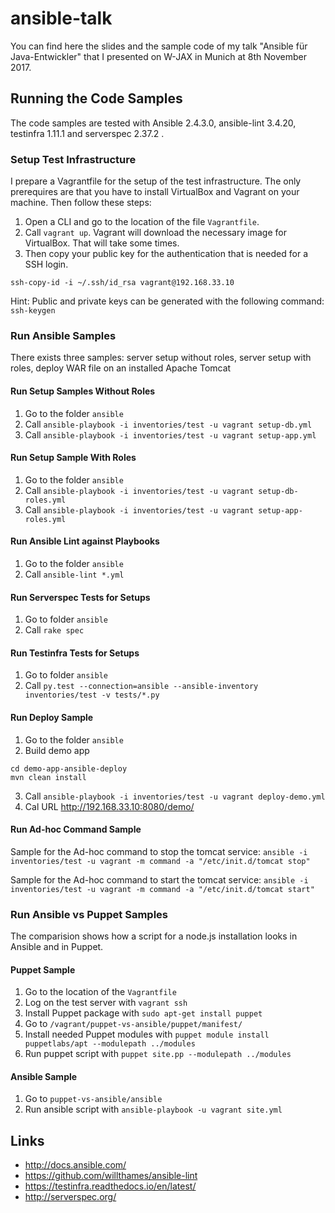 # ansible-talk

You can find here the slides and the sample code of my talk "Ansible für Java-Entwickler" that I presented on W-JAX in Munich at 8th November 2017.

## Running the Code Samples

The code samples are tested with Ansible 2.4.3.0, ansible-lint 3.4.20, testinfra 1.11.1 and serverspec 2.37.2 .

### Setup Test Infrastructure
I prepare a Vagrantfile for the setup of the test infrastructure. The only prerequires are that you have to install VirtualBox and Vagrant on your machine. Then follow these steps:

1. Open a CLI and go to the location of the file `Vagrantfile`.
2. Call `vagrant up`. Vagrant will download the necessary image for VirtualBox. That will take some times.
3. Then copy your public key for the authentication that is needed for a SSH login.
```
ssh-copy-id -i ~/.ssh/id_rsa vagrant@192.168.33.10
```
Hint: Public and private keys can be generated with the following command: `ssh-keygen`

### Run Ansible Samples
There exists three samples: server setup without roles, server setup with roles, deploy WAR file on an installed Apache Tomcat

#### Run Setup Samples Without Roles

1. Go to the folder `ansible`
2. Call `ansible-playbook -i inventories/test -u vagrant setup-db.yml`
3. Call `ansible-playbook -i inventories/test -u vagrant setup-app.yml`

#### Run Setup Sample With Roles

1. Go to the folder `ansible`
2. Call `ansible-playbook -i inventories/test -u vagrant setup-db-roles.yml`
3. Call `ansible-playbook -i inventories/test -u vagrant setup-app-roles.yml`

#### Run Ansible Lint against Playbooks
1. Go to the folder `ansible`
2. Call `ansible-lint *.yml`

#### Run Serverspec Tests for Setups

1. Go to folder `ansible`
2. Call `rake spec`

#### Run Testinfra Tests for Setups
1. Go to folder `ansible`
2. Call `py.test --connection=ansible --ansible-inventory inventories/test -v tests/*.py`

#### Run Deploy Sample

1. Go to the folder `ansible`
2. Build demo app
```
cd demo-app-ansible-deploy
mvn clean install
```
3. Call `ansible-playbook -i inventories/test -u vagrant deploy-demo.yml `
4. Cal URL http://192.168.33.10:8080/demo/

#### Run Ad-hoc Command Sample

Sample for the Ad-hoc command to stop the tomcat service: `ansible -i inventories/test -u vagrant -m command -a "/etc/init.d/tomcat stop"`

Sample for the Ad-hoc command to start the tomcat service: `ansible -i inventories/test -u vagrant -m command -a "/etc/init.d/tomcat start"`

### Run Ansible vs Puppet Samples
The comparision shows how a script for a node.js installation looks in Ansible and in Puppet.

#### Puppet Sample

1. Go to the location of the `Vagrantfile`
2. Log on the test server with `vagrant ssh`
3. Install Puppet package with `sudo apt-get install puppet`
4. Go to `/vagrant/puppet-vs-ansible/puppet/manifest/`
5. Install needed Puppet modules with `puppet module install puppetlabs/apt --modulepath ../modules`
6. Run puppet script with `puppet site.pp --modulepath ../modules`

#### Ansible Sample

1. Go to `puppet-vs-ansible/ansible`
2. Run ansible script with `ansible-playbook -u vagrant site.yml`

## Links
* http://docs.ansible.com/
* https://github.com/willthames/ansible-lint
* https://testinfra.readthedocs.io/en/latest/
* http://serverspec.org/
